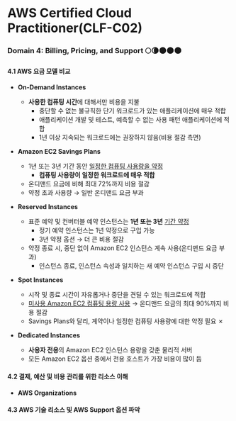 # AWS Certified Cloud Practitioner(CLF-C02) 
### Domain 4: Billing, Pricing, and Support 🌕🌘🌑🌑🌑
#### 4.1 AWS 요금 모델 비교
- **On-Demand Instances** 
    - **사용한 컴퓨팅 시간**에 대해서만 비용을 지불
        - 중단할 수 없는 불규칙한 단기 워크로드가 있는 애플리케이션에 매우 적합
        - 애플리케이션 개발 및 테스트, 예측할 수 없는 사용 패턴 애플리케이션에 적합
        - 1년 이상 지속되는 워크로드에는 권장하지 않음(비용 절감 측면)

- **Amazon EC2 Savings Plans**
    - 1년 또는 3년 기간 동안 <u>일정한 컴퓨팅 사용량을 약정</u>
        - **컴퓨팅 사용량이 일정한 워크로드에 매우 적합**
    - 온디맨드 요금에 비해 최대 72%까지 비용 절감
    - 약정 초과 사용량 → 일반 온디맨드 요금 부과

- **Reserved Instances**
    - 표준 예약 및 컨버터블 예약 인스턴스는 **1년 또는 3년** <u>기간 약정</u>
        - 정기 예약 인스턴스는 1년 약정으로 구입 가능
        - 3년 약정 옵션 → 더 큰 비용 절감
    - 약정 종료 시, 중단 없이 Amazon EC2 인스턴스 계속 사용(온디맨드 요금 부과)
        - 인스턴스 종료, 인스턴스 속성과 일치하는 새 예약 인스턴스 구입 시 중단

- **Spot Instances**
    - 시작 및 종료 시간이 자유롭거나 중단을 견딜 수 있는 워크로드에 적합
    - <u>미사용 Amazon EC2 컴퓨팅 용량 사용</u> → 온디맨드 요금의 최대 90%까지 비용 절감
    - Savings Plans와 달리, 계약이나 일정한 컴퓨팅 사용량에 대한 약정 필요 ✗

- **Dedicated Instances**
    - **사용자 전용**의 Amazon EC2 인스턴스 용량을 갖춘 물리적 서버
    - 모든 Amazon EC2 옵션 중에서 전용 호스트가 가장 비용이 많이 듬

#### 4.2 결제, 예산 및 비용 관리를 위한 리소스 이해
- **AWS Organizations**

#### 4.3 AWS 기술 리소스 및 AWS Support 옵션 파악
